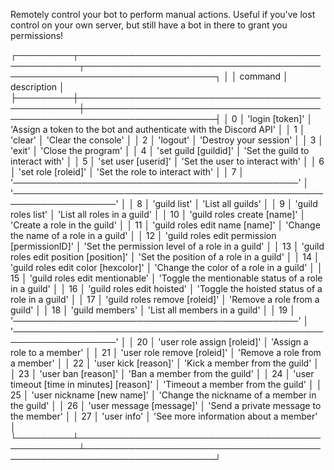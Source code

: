 Remotely control your bot to perform manual actions.
Useful if you've lost control on your own server, but still have a bot in there to grant you permissions!


┌─────────┬──────────────────────────────────────────────────┬───────────────────────────────────────────────────────────────────────┐
│         │                     command                      │                              description                              │
├─────────┼──────────────────────────────────────────────────┼───────────────────────────────────────────────────────────────────────┤
│    0    │                 'login [token]'                  │   'Assign a token to the bot and authenticate with the Discord API'   │
│    1    │                     'clear'                      │                          'Clear the console'                          │
│    2    │                     'logout'                     │                        'Destroy your session'                         │
│    3    │                      'exit'                      │                          'Close the program'                          │
│    4    │              'set guild [guildid]'               │                   'Set the guild to interact with'                    │
│    5    │               'set user [userid]'                │                    'Set the user to interact with'                    │
│    6    │               'set role [roleid]'                │                    'Set the role to interact with'                    │
│    7    │ '──────────────────────────────────────────────' │ '───────────────────────────────────────────────────────────────────' │
│    8    │                   'guild list'                   │                           'List all guilds'                           │
│    9    │                'guild roles list'                │                      'List all roles in a guild'                      │
│   10    │           'guild roles create [name]'            │                     'Create a role in the guild'                      │
│   11    │          'guild roles edit name [name]'          │                'Change the name of a role in a guild'                 │
│   12    │   'guild roles edit permission [permissionID]'   │            'Set the permission level of a role in a guild'            │
│   13    │      'guild roles edit position [position]'      │                'Set the position of a role in a guild'                │
│   14    │       'guild roles edit color [hexcolor]'        │                'Change the color of a role in a guild'                │
│   15    │          'guild roles edit mentionable'          │         'Toggle the mentionable status of a role in a guild'          │
│   16    │            'guild roles edit hoisted'            │           'Toggle the hoisted status of a role in a guild'            │
│   17    │          'guild roles remove [roleid]'           │                     'Remove a role from a guild'                      │
│   18    │                 'guild members'                  │                     'List all members in a guild'                     │
│   19    │ '──────────────────────────────────────────────' │ '───────────────────────────────────────────────────────────────────' │
│   20    │           'user role assign [roleid]'            │                      'Assign a role to a member'                      │
│   21    │           'user role remove [roleid]'            │                     'Remove a role from a member'                     │
│   22    │               'user kick [reason]'               │                    'Kick a member from the guild'                     │
│   23    │               'user ban [reason]'                │                     'Ban a member from the guild'                     │
│   24    │    'user timeout [time in minutes] [reason]'     │                   'Timeout a member from the guild'                   │
│   25    │            'user nickname [new name]'            │            'Change the nickname of a member in the guild'             │
│   26    │             'user message [message]'             │                'Send a private message to the member'                 │
│   27    │                   'user info'                    │                 'See more information about a member'                 │
└─────────┴──────────────────────────────────────────────────┴───────────────────────────────────────────────────────────────────────┘
